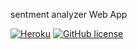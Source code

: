 sentment analyzer Web App

[![Heroku](https://heroku-badge.herokuapp.com/?app=text-sentiment-analysis-app)](https://dashboard.heroku.com/apps/text-sentiment-analysis-app) 
[![GitHub license](https://img.shields.io/github/license/prakashsellathurai/sentiment-analyzer-Web-App)](https://github.com/prakashsellathurai/sentiment-analyzer-Web-App/blob/main/LICENSE)
